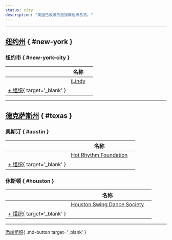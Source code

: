 ```yaml
---
status: city
description: "美国已收录的摇摆舞组织总览。"
---
```


---

## <a id=new-york></a>[纽约州](#new-york) { #new-york }

### <a id=new-york-city></a>纽约市 { #new-york-city }

| | 名称 | |
| --- | --- | --- |
| | [iLindy](ilindy.md) |  |
| [+ 组织](https://github.com/swingdance/orgs/issues/new?assignees=&labels=add+org&projects=&template=02-add_entity.yml&title=%5Bus%5D%20%3CName%3E&region=us&province=New%20York&city=New%20York%20City){ target='_blank' }

---

## <a id=texas></a>[德克萨斯州](#texas) { #texas }

### <a id=austin></a>奥斯汀 { #austin }

| | 名称 | |
| --- | --- | --- |
| | [Hot Rhythm Foundation](hot-rhythm-foundation.md) |  |
| [+ 组织](https://github.com/swingdance/orgs/issues/new?assignees=&labels=add+org&projects=&template=02-add_entity.yml&title=%5Bus%5D%20%3CName%3E&region=us&province=Texas&city=Austin){ target='_blank' }

### <a id=houston></a>休斯顿 { #houston }

| | 名称 | |
| --- | --- | --- |
| | [Houston Swing Dance Society](houston-swing-dance-society.md) |  |
| [+ 组织](https://github.com/swingdance/orgs/issues/new?assignees=&labels=add+org&projects=&template=02-add_entity.yml&title=%5Bus%5D%20%3CName%3E&region=us&province=Texas&city=Houston){ target='_blank' }

---

[添加组织](https://github.com/swingdance/orgs/issues/new?assignees=&labels=add+org&projects=&template=02-add_entity.yml&title=%5Bus%5D%20%3CName%3E&region=us&province=&city=){ .md-button target='_blank' }
